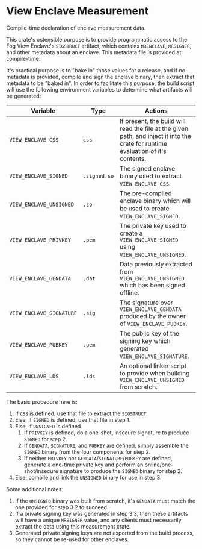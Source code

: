 # View Enclave Measurement

Compile-time declaration of enclave measurement data.

This crate's ostensible purpose is to provide programmatic access to the Fog View Enclave's `SIGSTRUCT` artifact, which contains `MRENCLAVE`, `MRSIGNER`, and other metadata about an enclave. This metadata file is provided at compile-time.

It's practical purpose is to "bake in" those values for a release, and if no metadata is provided, compile and sign the enclave binary, then extract that metadata to be "baked in". In order to facilitate this purpose, the build script will use the following environment variables to determine what artifacts will be generated:

| Variable                 | Type         | Actions                                                                                                                           |
|--------------------------|--------------|-----------------------------------------------------------------------------------------------------------------------------------|
| `VIEW_ENCLAVE_CSS`       | `css`        | If present, the build will read the file at the given path, and inject it into the crate for runtime evaluation of it's contents. |
| `VIEW_ENCLAVE_SIGNED`    | `.signed.so` | The signed enclave binary used to extract `VIEW_ENCLAVE_CSS`.                                                                     |
| `VIEW_ENCLAVE_UNSIGNED`  | `.so`        | The pre-compiled enclave binary which will be used to create `VIEW_ENCLAVE_SIGNED`.                                               |
| `VIEW_ENCLAVE_PRIVKEY`   | `.pem`       | The private key used to create a `VIEW_ENCLAVE_SIGNED` using `VIEW_ENCLAVE_UNSIGNED`.                                             |
| `VIEW_ENCLAVE_GENDATA`   | `.dat`       | Data previously extracted from `VIEW_ENCLAVE_UNSIGNED` which has been signed offline.                                             |
| `VIEW_ENCLAVE_SIGNATURE` | `.sig`       | The signature over `VIEW_ENCLAVE_GENDATA` produced by the owner of `VIEW_ENCLAVE_PUBKEY`.                                         |
| `VIEW_ENCLAVE_PUBKEY`    | `.pem`       | The public key of the signing key which generated `VIEW_ENCLAVE_SIGNATURE`.                                                       |
| `VIEW_ENCLAVE_LDS`       | `.lds`       | An optional linker script to provide when building `VIEW_ENCLAVE_UNSIGNED` from scratch.                                          |

 The basic procedure here is:

  1. If `CSS` is defined, use that file to extract the `SIGSTRUCT`.
  1. Else, if `SIGNED` is defined, use that file in step 1.
  1. Else, if `UNSIGNED` is defined
      1. If `PRIVKEY` is defined, do a one-shot, insecure signature to produce `SIGNED` for step 2.
      1. If `GENDATA`, `SIGNATURE`, and `PUBKEY` are defined, simply assemble the `SIGNED` binary from the four components for step 2.
      1. If neither `PRIVKEY` nor `GENDATA`/`SIGNATURE`/`PUBKEY` are defined, generate a one-time private key and perform an online/one-shot/insecure signature to produce the `SIGNED` binary for step 2.
  1. Else, compile and link the `UNSIGNED` binary for use in step 3.

 Some additional notes:

  1. If the `UNSIGNED` binary was built from scratch, it's `GENDATA` must match the one provided for step 3.2 to succeed.
  1. If a private signing key was generated in step 3.3, then these artifacts will have a unique `MRSIGNER` value, and any clients must necessarily extract the data using this measurement crate.
  1. Generated private signing keys are not exported from the build process, so they cannot be re-used for other enclaves.
